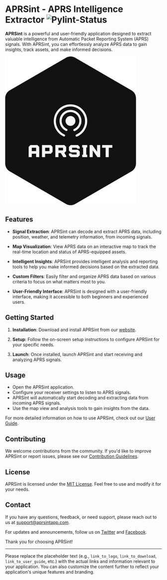 # APRSint - APRS Intelligence Extractor ![Pylint-Status](https://github.com/Matzull/TFG/actions/workflows/pylint.yml/badge.svg?branch=master)

**APRSint** is a powerful and user-friendly application designed to extract valuable intelligence from Automatic Packet Reporting System (APRS) signals. With APRSint, you can effortlessly analyze APRS data to gain insights, track assets, and make informed decisions. 

![APRSint Logo](./app/media/logo.svg)

## Features

- **Signal Extraction**: APRSint can decode and extract APRS data, including position, weather, and telemetry information, from incoming signals.

- **Map Visualization**: View APRS data on an interactive map to track the real-time location and status of APRS-equipped assets.

- **Intelligent Insights**: APRSint provides intelligent analysis and reporting tools to help you make informed decisions based on the extracted data.

- **Custom Filters**: Easily filter and organize APRS data based on various criteria to focus on what matters most to you.

- **User-Friendly Interface**: APRSint is designed with a user-friendly interface, making it accessible to both beginners and experienced users.

## Getting Started

1. **Installation**: Download and install APRSint from our [website](link_to_download).

2. **Setup**: Follow the on-screen setup instructions to configure APRSint for your specific needs.

3. **Launch**: Once installed, launch APRSint and start receiving and analyzing APRS signals.

## Usage

- Open the APRSint application.
- Configure your receiver settings to listen to APRS signals.
- APRSint will automatically start decoding and extracting data from incoming APRS signals.
- Use the map view and analysis tools to gain insights from the data.

For more detailed information on how to use APRSint, check out our [User Guide](link_to_user_guide).

## Contributing

We welcome contributions from the community. If you'd like to improve APRSint or report issues, please see our [Contribution Guidelines](link_to_contributing).

## License

APRSint is licensed under the [MIT License](link_to_license). Feel free to use and modify it for your needs.

## Contact

If you have any questions, feedback, or need support, please reach out to us at [support@aprsintapp.com](mailto:support@aprsintapp.com).

For updates and announcements, follow us on [Twitter](link_to_twitter) and [Facebook](link_to_facebook).

Thank you for choosing APRSint!

---

Please replace the placeholder text (e.g., `link_to_logo`, `link_to_download`, `link_to_user_guide`, etc.) with the actual links and information relevant to your application. You can also customize the content further to reflect your application's unique features and branding.
